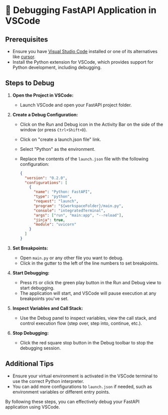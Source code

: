 # 🐞 Debugging FastAPI Application in VSCode

## Prerequisites

- Ensure you have [Visual Studio Code](https://code.visualstudio.com/) installed or one of its alternatives like [cursor](https://www.cursor.com/).
- Install the Python extension for VSCode, which provides support for Python development, including debugging.

## Steps to Debug

1. **Open the Project in VSCode:**

   - Launch VSCode and open your FastAPI project folder.

2. **Create a Debug Configuration:**

   - Click on the Run and Debug icon in the Activity Bar on the side of the window (or press `Ctrl+Shift+D`).
   - Click on "create a launch.json file" link.
   - Select "Python" as the environment.
   - Replace the contents of the `launch.json` file with the following configuration:

     ```json
     {
       "version": "0.2.0",
       "configurations": [
         {
           "name": "Python: FastAPI",
           "type": "python",
           "request": "launch",
           "program": "${workspaceFolder}/main.py",
           "console": "integratedTerminal",
           "args": ["run", "main:app", "--reload"],
           "jinja": true,
           "module": "uvicorn"
         }
       ]
     }
     ```

3. **Set Breakpoints:**

   - Open `main.py` or any other file you want to debug.
   - Click in the gutter to the left of the line numbers to set breakpoints.

4. **Start Debugging:**

   - Press `F5` or click the green play button in the Run and Debug view to start debugging.
   - The application will start, and VSCode will pause execution at any breakpoints you've set.

5. **Inspect Variables and Call Stack:**

   - Use the Debug panel to inspect variables, view the call stack, and control execution flow (step over, step into, continue, etc.).

6. **Stop Debugging:**

   - Click the red square stop button in the Debug toolbar to stop the debugging session.

## Additional Tips

- Ensure your virtual environment is activated in the VSCode terminal to use the correct Python interpreter.
- You can add more configurations to `launch.json` if needed, such as environment variables or different entry points.

By following these steps, you can effectively debug your FastAPI application using VSCode.
